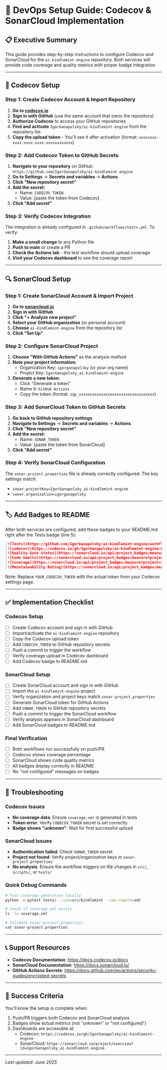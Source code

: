 # 🚀 DevOps Setup Guide: Codecov & SonarCloud Implementation

## 📋 Executive Summary

This guide provides step-by-step instructions to configure Codecov and SonarCloud for the `ai-kindlemint-engine` repository. Both services will provide code coverage and quality metrics with proper badge integration.

---

## 🎯 Codecov Setup

### Step 1: Create Codecov Account & Import Repository

1. **Go to [codecov.io](https://codecov.io)**
2. **Sign in with GitHub** (use the same account that owns the repository)
3. **Authorize Codecov** to access your GitHub repositories
4. **Find and activate** `IgorGanapolsky/ai-kindlemint-engine` from the repository list
5. **Copy the upload token** - You'll see it after activation (format: `xxxxxxxx-xxxx-xxxx-xxxx-xxxxxxxxxxxx`)

### Step 2: Add Codecov Token to GitHub Secrets

1. **Navigate to your repository** on GitHub: `https://github.com/IgorGanapolsky/ai-kindlemint-engine`
2. **Go to Settings** → **Secrets and variables** → **Actions**
3. **Click "New repository secret"**
4. **Add the secret:**
   - Name: `CODECOV_TOKEN`
   - Value: [paste the token from Codecov]
5. **Click "Add secret"**

### Step 3: Verify Codecov Integration

The integration is already configured in `.github/workflows/tests.yml`. To verify:

1. **Make a small change** to any Python file
2. **Push to main** or create a PR
3. **Check the Actions tab** - the test workflow should upload coverage
4. **Visit your Codecov dashboard** to see the coverage report

---

## 🔍 SonarCloud Setup

### Step 1: Create SonarCloud Account & Import Project

1. **Go to [sonarcloud.io](https://sonarcloud.io)**
2. **Sign in with GitHub**
3. **Click "+ Analyze new project"**
4. **Select your GitHub organization** (or personal account)
5. **Choose** `ai-kindlemint-engine` from the repository list
6. **Click "Set Up"**

### Step 2: Configure SonarCloud Project

1. **Choose "With GitHub Actions"** as the analysis method
2. **Note your project information:**
   - Organization Key: `igorganapolsky` (or your org name)
   - Project Key: `IgorGanapolsky_ai-kindlemint-engine`
3. **Generate a new token:**
   - Click "Generate a token"
   - Name it: `GitHub Actions`
   - Copy the token (format: `sqp_xxxxxxxxxxxxxxxxxxxxxxxxxxxxxxxxxx`)

### Step 3: Add SonarCloud Token to GitHub Secrets

1. **Go back to GitHub repository settings**
2. **Navigate to Settings** → **Secrets and variables** → **Actions**
3. **Click "New repository secret"**
4. **Add the secret:**
   - Name: `SONAR_TOKEN`
   - Value: [paste the token from SonarCloud]
5. **Click "Add secret"**

### Step 4: Verify SonarCloud Configuration

The `sonar-project.properties` file is already correctly configured. The key settings match:
- `sonar.projectKey=IgorGanapolsky_ai-kindlemint-engine`
- `sonar.organization=igorganapolsky`

---

## 🏷️ Add Badges to README

After both services are configured, add these badges to your README.md right after the Tests badge (line 5):

```markdown
[![Tests](https://github.com/IgorGanapolsky/ai-kindlemint-engine/workflows/Tests/badge.svg)](https://github.com/IgorGanapolsky/ai-kindlemint-engine/actions/workflows/tests.yml)
[![codecov](https://codecov.io/gh/IgorGanapolsky/ai-kindlemint-engine/graph/badge.svg?token=YOUR_CODECOV_TOKEN)](https://codecov.io/gh/IgorGanapolsky/ai-kindlemint-engine)
[![Quality Gate Status](https://sonarcloud.io/api/project_badges/measure?project=IgorGanapolsky_ai-kindlemint-engine&metric=alert_status)](https://sonarcloud.io/summary/new_code?id=IgorGanapolsky_ai-kindlemint-engine)
[![Code Smells](https://sonarcloud.io/api/project_badges/measure?project=IgorGanapolsky_ai-kindlemint-engine&metric=code_smells)](https://sonarcloud.io/summary/new_code?id=IgorGanapolsky_ai-kindlemint-engine)
[![Coverage](https://sonarcloud.io/api/project_badges/measure?project=IgorGanapolsky_ai-kindlemint-engine&metric=coverage)](https://sonarcloud.io/summary/new_code?id=IgorGanapolsky_ai-kindlemint-engine)
[![Maintainability Rating](https://sonarcloud.io/api/project_badges/measure?project=IgorGanapolsky_ai-kindlemint-engine&metric=sqale_rating)](https://sonarcloud.io/summary/new_code?id=IgorGanapolsky_ai-kindlemint-engine)
```

Note: Replace `YOUR_CODECOV_TOKEN` with the actual token from your Codecov settings page.

---

## ✅ Implementation Checklist

### Codecov Setup
- [ ] Create Codecov account and sign in with GitHub
- [ ] Import/activate the `ai-kindlemint-engine` repository
- [ ] Copy the Codecov upload token
- [ ] Add `CODECOV_TOKEN` to GitHub repository secrets
- [ ] Push a commit to trigger the workflow
- [ ] Verify coverage upload in Codecov dashboard
- [ ] Add Codecov badge to README.md

### SonarCloud Setup
- [ ] Create SonarCloud account and sign in with GitHub
- [ ] Import the `ai-kindlemint-engine` project
- [ ] Verify organization and project keys match `sonar-project.properties`
- [ ] Generate SonarCloud token for GitHub Actions
- [ ] Add `SONAR_TOKEN` to GitHub repository secrets
- [ ] Push a commit to trigger the SonarCloud workflow
- [ ] Verify analysis appears in SonarCloud dashboard
- [ ] Add SonarCloud badges to README.md

### Final Verification
- [ ] Both workflows run successfully on push/PR
- [ ] Codecov shows coverage percentage
- [ ] SonarCloud shows code quality metrics
- [ ] All badges display correctly in README
- [ ] No "not configured" messages on badges

---

## 🔧 Troubleshooting

### Codecov Issues
- **No coverage data**: Ensure `coverage.xml` is generated in tests
- **Token error**: Verify `CODECOV_TOKEN` secret is set correctly
- **Badge shows "unknown"**: Wait for first successful upload

### SonarCloud Issues
- **Authentication failed**: Check `SONAR_TOKEN` secret
- **Project not found**: Verify project/organization keys in `sonar-project.properties`
- **No analysis**: Ensure the workflow triggers on file changes in `src/`, `scripts/`, or `tests/`

### Quick Debug Commands
```bash
# Test coverage generation locally
python -m pytest tests/ --cov=src/kindlemint --cov-report=xml

# Check if coverage.xml exists
ls -la coverage.xml

# Validate sonar-project.properties
cat sonar-project.properties
```

---

## 📞 Support Resources

- **Codecov Documentation**: https://docs.codecov.io/docs
- **SonarCloud Documentation**: https://docs.sonarcloud.io/
- **GitHub Actions Secrets**: https://docs.github.com/en/actions/security-guides/encrypted-secrets

---

## 🎉 Success Criteria

You'll know the setup is complete when:
1. Push/PR triggers both Codecov and SonarCloud analysis
2. Badges show actual metrics (not "unknown" or "not configured")
3. Dashboards are accessible at:
   - Codecov: `https://codecov.io/gh/IgorGanapolsky/ai-kindlemint-engine`
   - SonarCloud: `https://sonarcloud.io/project/overview?id=IgorGanapolsky_ai-kindlemint-engine`

---

*Last updated: June 2025*
